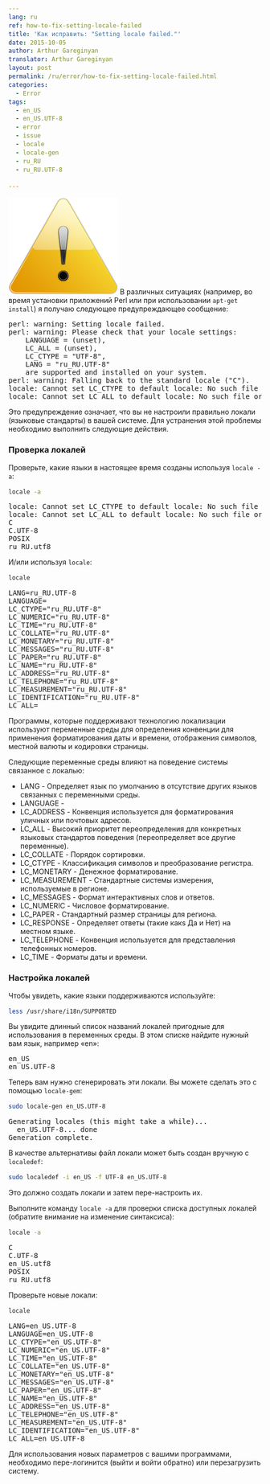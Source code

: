 ```yaml
---
lang: ru
ref: how-to-fix-setting-locale-failed
title: 'Как исправить: "Setting locale failed."'
date: 2015-10-05
author: Arthur Gareginyan
translator: Arthur Gareginyan
layout: post
permalink: /ru/error/how-to-fix-setting-locale-failed.html
categories:
  - Error
tags:
  - en_US
  - en_US.UTF-8
  - error
  - issue
  - locale
  - locale-gen
  - ru_RU
  - ru_RU.UTF-8

---
```


![thumb](/images/thumbnail/error.png)
В различных ситуациях (например, во время установки приложений Perl или при использовании `apt-get install`) я получаю следующее предупреждающее сообщение:

<pre>
perl: warning: Setting locale failed.
perl: warning: Please check that your locale settings:
	LANGUAGE = (unset),
	LC_ALL = (unset),
	LC_CTYPE = "UTF-8",
	LANG = "ru_RU.UTF-8"
    are supported and installed on your system.
perl: warning: Falling back to the standard locale ("C").
locale: Cannot set LC_CTYPE to default locale: No such file or directory
locale: Cannot set LC_ALL to default locale: No such file or directory
</pre>


Это предупреждение означает, что вы не настроили правильно локали (языковые стандарты) в вашей системе. Для устранения этой проблемы необходимо выполнить следующие действия.


### Проверка локалей

Проверьте, какие языки в настоящее время созданы используя `locale -a`:

```sh
locale -a
```

<pre>
locale: Cannot set LC_CTYPE to default locale: No such file or directory
locale: Cannot set LC_ALL to default locale: No such file or directory
C
C.UTF-8
POSIX
ru_RU.utf8
</pre>

И/или используя `locale`:

```sh
locale
```

<pre>
LANG=ru_RU.UTF-8
LANGUAGE=
LC_CTYPE="ru_RU.UTF-8"
LC_NUMERIC="ru_RU.UTF-8"
LC_TIME="ru_RU.UTF-8"
LC_COLLATE="ru_RU.UTF-8"
LC_MONETARY="ru_RU.UTF-8"
LC_MESSAGES="ru_RU.UTF-8"
LC_PAPER="ru_RU.UTF-8"
LC_NAME="ru_RU.UTF-8"
LC_ADDRESS="ru_RU.UTF-8"
LC_TELEPHONE="ru_RU.UTF-8"
LC_MEASUREMENT="ru_RU.UTF-8"
LC_IDENTIFICATION="ru_RU.UTF-8"
LC_ALL=
</pre>

Программы, которые поддерживают технологию локализации используют переменные среды для определения конвенции для применения форматирования даты и времени, отображения символов, местной валюты и кодировки страницы.

Следующие переменные среды влияют на поведение системы связанное с локалью:

* LANG - Определяет язык по умолчанию в отсутствие других языков связанных с переменными среды.
* LANGUAGE - 
* LC_ADDRESS - Конвенция используется для форматирования уличных или почтовых адресов.
* LC_ALL - Высокий приоритет переопределения для конкретных языковых стандартов поведения (переопределяет все другие переменные).
* LC_COLLATE - Порядок сортировки.
* LC_CTYPE - Классификация символов и преобразование регистра.
* LC_MONETARY - Денежное форматирование.
* LC_MEASUREMENT - Стандартные системы измерения, используемые в регионе.
* LC_MESSAGES - Формат интерактивных слов и ответов.
* LC_NUMERIC - Числовое форматирование.
* LC_PAPER - Стандартный размер страницы для региона.
* LC_RESPONSE - Определяет ответы (такие какs Да и Нет) на местном языке.
* LC_TELEPHONE - Конвенция используется для представления телефонных номеров.
* LC_TIME - Форматы даты и времени.


### Настройка локалей

Чтобы увидеть, какие языки поддерживаются используйте:

```sh
less /usr/share/i18n/SUPPORTED
```

Вы увидите длинный список названий локалей пригодные для использования в переменных среды. В этом списке найдите нужный вам язык, например «en»:

<pre>
en_US
en_US.UTF-8
</pre>

Теперь вам нужно сгенерировать эти локали. Вы можете сделать это с помощью `locale-gem`:

```sh
sudo locale-gen en_US.UTF-8
```

<pre>
Generating locales (this might take a while)...
  en_US.UTF-8... done
Generation complete.
</pre>

В качестве альтернативы файл локали может быть создан вручную с `localedef`:

```sh
sudo localedef -i en_US -f UTF-8 en_US.UTF-8
```

Это должно создать локали и затем пере-настроить их.

Выполните команду `locale -a` для проверки списка доступных локалей (обратите внимание на изменение синтаксиса):

```sh
locale -a
```

<pre>
C
C.UTF-8
en_US.utf8
POSIX
ru_RU.utf8
</pre>

Проверьте новые локали:

```sh
locale
```

<pre>
LANG=en_US.UTF-8
LANGUAGE=en_US.UTF-8
LC_CTYPE="en_US.UTF-8"
LC_NUMERIC="en_US.UTF-8"
LC_TIME="en_US.UTF-8"
LC_COLLATE="en_US.UTF-8"
LC_MONETARY="en_US.UTF-8"
LC_MESSAGES="en_US.UTF-8"
LC_PAPER="en_US.UTF-8"
LC_NAME="en_US.UTF-8"
LC_ADDRESS="en_US.UTF-8"
LC_TELEPHONE="en_US.UTF-8"
LC_MEASUREMENT="en_US.UTF-8"
LC_IDENTIFICATION="en_US.UTF-8"
LC_ALL=en_US.UTF-8
</pre>

Для использования новых параметров с вашими программами, необходимо пере-логинится (выйти и войти обратно) или перезагрузить систему.
